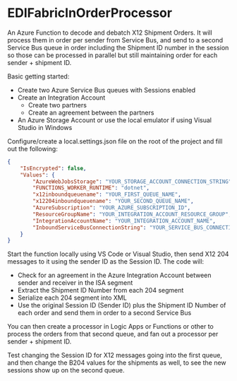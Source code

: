 # EDIFabricInOrderProcessor
An Azure Function to decode and debatch X12 Shipment Orders. It will process them in order per sender from Service Bus, and send to a second Service Bus queue in order including the Shipment ID number in the session so those can be processed in parallel but still maintaining order for each sender + shipment ID. 

Basic getting started:
- Create two Azure Service Bus queues with Sessions enabled
- Create an Integration Account
  - Create two partners
  - Create an agreement between the partners
- An Azure Storage Account or use the local emulator if using Visual Studio in Windows 
  
Configure/create a local.settings.json file on the root of the project and fill out the following:
```json
{
    "IsEncrypted": false,
    "Values": {
        "AzureWebJobsStorage": "YOUR_STORAGE_ACCOUNT_CONNECTION_STRING",
        "FUNCTIONS_WORKER_RUNTIME": "dotnet",
        "x12inboundqueuename": "YOUR_FIRST_QUEUE_NAME",
        "x12204inboundqueuename": "YOUR_SECOND_QUEUE_NAME",
        "AzureSubscription": "YOUR_AZURE_SUBSCRIPTION_ID",
        "ResourceGroupName": "YOUR_INTEGRATION_ACCOUNT_RESOURCE_GROUP",
        "IntegrationAccountName": "YOUR_INTEGRATION_ACCOUNT_NAME",
        "InboundServiceBusConnectionString": "YOUR_SERVICE_BUS_CONNECTION_STRING"
    }
}
```

Start the function locally using VS Code or Visual Studio, then send X12 204 messages to it using the sender ID as the Session ID.
The code will:
- Check for an agreement in the Azure Integration Account between sender and receiver in the ISA segment
- Extract the Shipment ID Number from each 204 segment
- Serialize each 204 segment into XML
- Use the original Session ID (Sender ID) plus the Shipment ID Number of each order and send them in order to a second Service Bus

You can then create a processor in Logic Apps or Functions or other to process the orders from that second queue, and fan out a processor per sender + shipment ID.

Test changing the Session ID for X12 messages going into the first queue, and then change the B204 values for the shipments as well, to see the new sessions show up on the second queue.

